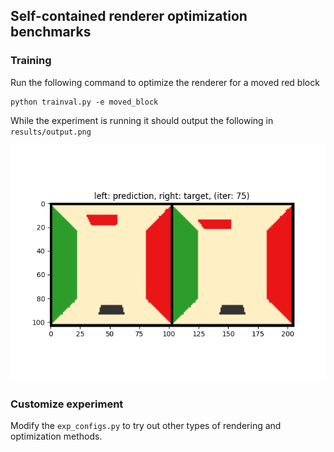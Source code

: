 
## Self-contained renderer optimization benchmarks

### Training
Run the following command to optimize the renderer for a moved red block
```
python trainval.py -e moved_block
```
While the experiment is running it should output the following in `results/output.png`

![](results/output.png)

### Customize experiment
Modify the `exp_configs.py` to try out other types of rendering  and optimization methods.

